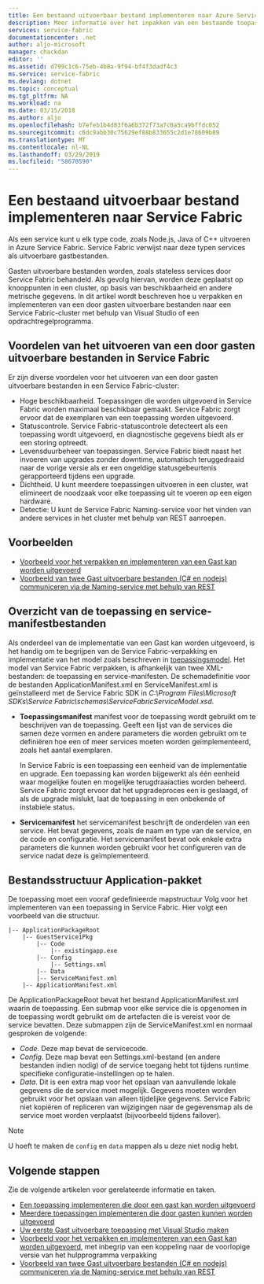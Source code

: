 ```yaml
---
title: Een bestaand uitvoerbaar bestand implementeren naar Azure Service Fabric | Microsoft Docs
description: Meer informatie over het inpakken van een bestaande toepassing als gast uitvoerbare bestanden, zodat deze kan worden geïmplementeerd in een Service Fabric-cluster.
services: service-fabric
documentationcenter: .net
author: aljo-microsoft
manager: chackdan
editor: ''
ms.assetid: d799c1c6-75eb-4b8a-9f94-bf4f3dadf4c3
ms.service: service-fabric
ms.devlang: dotnet
ms.topic: conceptual
ms.tgt_pltfrm: NA
ms.workload: na
ms.date: 03/15/2018
ms.author: aljo
ms.openlocfilehash: b7efeb1b4d83f6a6b372f73a7c0a5ca9bffdc052
ms.sourcegitcommit: c6dc9abb30c75629ef88b833655c2d1e78609b89
ms.translationtype: MT
ms.contentlocale: nl-NL
ms.lasthandoff: 03/29/2019
ms.locfileid: "58670590"
---
```

# <a name="deploy-an-existing-executable-to-service-fabric"></a>Een bestaand uitvoerbaar bestand implementeren naar Service Fabric
Als een service kunt u elk type code, zoals Node.js, Java of C++ uitvoeren in Azure Service Fabric. Service Fabric verwijst naar deze typen services als uitvoerbare gastbestanden.

Gasten uitvoerbare bestanden worden, zoals stateless services door Service Fabric behandeld. Als gevolg hiervan, worden deze geplaatst op knooppunten in een cluster, op basis van beschikbaarheid en andere metrische gegevens. In dit artikel wordt beschreven hoe u verpakken en implementeren van een door gasten uitvoerbare bestanden naar een Service Fabric-cluster met behulp van Visual Studio of een opdrachtregelprogramma.

## <a name="benefits-of-running-a-guest-executable-in-service-fabric"></a>Voordelen van het uitvoeren van een door gasten uitvoerbare bestanden in Service Fabric
Er zijn diverse voordelen voor het uitvoeren van een door gasten uitvoerbare bestanden in een Service Fabric-cluster:

* Hoge beschikbaarheid. Toepassingen die worden uitgevoerd in Service Fabric worden maximaal beschikbaar gemaakt. Service Fabric zorgt ervoor dat de exemplaren van een toepassing worden uitgevoerd.
* Statuscontrole. Service Fabric-statuscontrole detecteert als een toepassing wordt uitgevoerd, en diagnostische gegevens biedt als er een storing optreedt.   
* Levensduurbeheer van toepassingen. Service Fabric biedt naast het invoeren van upgrades zonder downtime, automatisch teruggedraaid naar de vorige versie als er een ongeldige statusgebeurtenis gerapporteerd tijdens een upgrade.    
* Dichtheid. U kunt meerdere toepassingen uitvoeren in een cluster, wat elimineert de noodzaak voor elke toepassing uit te voeren op een eigen hardware.
* Detectie: U kunt de Service Fabric Naming-service voor het vinden van andere services in het cluster met behulp van REST aanroepen. 

## <a name="samples"></a>Voorbeelden
* [Voorbeeld voor het verpakken en implementeren van een Gast kan worden uitgevoerd](https://github.com/Azure-Samples/service-fabric-dotnet-getting-started)
* [Voorbeeld van twee Gast uitvoerbare bestanden (C# en nodejs) communiceren via de Naming-service met behulp van REST](https://github.com/Azure-Samples/service-fabric-dotnet-containers)

## <a name="overview-of-application-and-service-manifest-files"></a>Overzicht van de toepassing en service-manifestbestanden
Als onderdeel van de implementatie van een Gast kan worden uitgevoerd, is het handig om te begrijpen van de Service Fabric-verpakking en implementatie van het model zoals beschreven in [toepassingsmodel](service-fabric-application-model.md). Het model van Service Fabric verpakken, is afhankelijk van twee XML-bestanden: de toepassing en service-manifesten. De schemadefinitie voor de bestanden ApplicationManifest.xml en ServiceManifest.xml is geïnstalleerd met de Service Fabric SDK in *C:\Program Files\Microsoft SDKs\Service Fabric\schemas\ServiceFabricServiceModel.xsd*.

* **Toepassingsmanifest** manifest voor de toepassing wordt gebruikt om te beschrijven van de toepassing. Geeft een lijst van de services die samen deze vormen en andere parameters die worden gebruikt om te definiëren hoe een of meer services moeten worden geïmplementeerd, zoals het aantal exemplaren.

  In Service Fabric is een toepassing een eenheid van de implementatie en upgrade. Een toepassing kan worden bijgewerkt als één eenheid waar mogelijke fouten en mogelijke terugdraaiacties worden beheerd. Service Fabric zorgt ervoor dat het upgradeproces een is geslaagd, of als de upgrade mislukt, laat de toepassing in een onbekende of instabiele status.
* **Servicemanifest** het servicemanifest beschrijft de onderdelen van een service. Het bevat gegevens, zoals de naam en type van de service, en de code en configuratie. Het servicemanifest bevat ook enkele extra parameters die kunnen worden gebruikt voor het configureren van de service nadat deze is geïmplementeerd.

## <a name="application-package-file-structure"></a>Bestandsstructuur Application-pakket
De toepassing moet een vooraf gedefinieerde mapstructuur Volg voor het implementeren van een toepassing in Service Fabric. Hier volgt een voorbeeld van die structuur.

```
|-- ApplicationPackageRoot
    |-- GuestService1Pkg
        |-- Code
            |-- existingapp.exe
        |-- Config
            |-- Settings.xml
        |-- Data
        |-- ServiceManifest.xml
    |-- ApplicationManifest.xml
```

De ApplicationPackageRoot bevat het bestand ApplicationManifest.xml waarin de toepassing. Een submap voor elke service die is opgenomen in de toepassing wordt gebruikt om de artefacten die is vereist voor de service bevatten. Deze submappen zijn de ServiceManifest.xml en normaal gesproken de volgende:

* *Code*. Deze map bevat de servicecode.
* *Config*. Deze map bevat een Settings.xml-bestand (en andere bestanden indien nodig) of de service toegang hebt tot tijdens runtime specifieke configuratie-instellingen op te halen.
* *Data*. Dit is een extra map voor het opslaan van aanvullende lokale gegevens die de service moet mogelijk. Gegevens moeten worden gebruikt voor het opslaan van alleen tijdelijke gegevens. Service Fabric niet kopiëren of repliceren van wijzigingen naar de gegevensmap als de service moet worden verplaatst (bijvoorbeeld tijdens failover).

> [!NOTE]
> U hoeft te maken de `config` en `data` mappen als u deze niet nodig hebt.
>
>

## <a name="next-steps"></a>Volgende stappen
Zie de volgende artikelen voor gerelateerde informatie en taken.
* [Een toepassing implementeren die door een gast kan worden uitgevoerd](service-fabric-deploy-existing-app.md)
* [Meerdere toepassingen implementeren die door gasten kunnen worden uitgevoerd](service-fabric-deploy-multiple-apps.md)
* [Uw eerste Gast uitvoerbare toepassing met Visual Studio maken](quickstart-guest-app.md)
* [Voorbeeld voor het verpakken en implementeren van een Gast kan worden uitgevoerd](https://github.com/Azure-Samples/service-fabric-dotnet-getting-started), met inbegrip van een koppeling naar de voorlopige versie van het hulpprogramma verpakking
* [Voorbeeld van twee Gast uitvoerbare bestanden (C# en nodejs) communiceren via de Naming-service met behulp van REST](https://github.com/Azure-Samples/service-fabric-containers)

